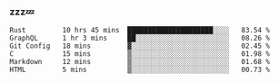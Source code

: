 ### zzz💤

<!--
**ArberSephirotheca/ArberSephirotheca** is a ✨ _special_ ✨ repository because its `README.md` (this file) appears on your GitHub profile.

Here are some ideas to get you started:

- 🌱 I’m currently learning Rust, Distributed System, and Database.
- 😄 Pronouns: He/Him
-->

<!--START_SECTION:waka-->

```text
Rust         10 hrs 45 mins  █████████████████████░░░░   83.54 %
GraphQL      1 hr 3 mins     ██░░░░░░░░░░░░░░░░░░░░░░░   08.26 %
Git Config   18 mins         ▓░░░░░░░░░░░░░░░░░░░░░░░░   02.45 %
C            15 mins         ▒░░░░░░░░░░░░░░░░░░░░░░░░   01.98 %
Markdown     12 mins         ▒░░░░░░░░░░░░░░░░░░░░░░░░   01.68 %
HTML         5 mins          ▒░░░░░░░░░░░░░░░░░░░░░░░░   00.73 %
```

<!--END_SECTION:waka-->
